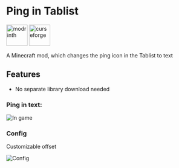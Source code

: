 # Ping in Tablist
[<img alt="modrinth" height="56" src="https://cdn.jsdelivr.net/npm/@intergrav/devins-badges@3/assets/cozy/available/modrinth_vector.svg">](https://modrinth.com/mod/ping-in-tablist)
[<img alt="curseforge" height="56" src="https://cdn.jsdelivr.net/npm/@intergrav/devins-badges@3/assets/cozy/available/curseforge_vector.svg">](https://www.curseforge.com/minecraft/mc-mods/ping-in-tablist)

A Minecraft mod, which changes the ping icon in the Tablist to text

## Features
- No separate library download needed
### Ping in text:
![In game](https://cdn.modrinth.com/data/cached_images/f218c2787ebd1af995d6fb23eb784388a4434ad5.png)

### Config
Customizable offset

![Config](https://cdn.modrinth.com/data/cached_images/432f78b6aae7a8049857cd868b6e4419f6c9789b.png)